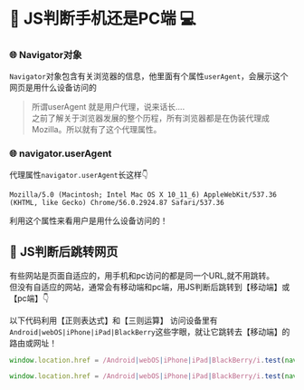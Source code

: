 # 📱 JS判断手机还是PC端 💻

### 🌐 Navigator对象

`Navigator`对象包含有关浏览器的信息，他里面有个属性`userAgent`，会展示这个网页是用什么设备访问的 


> 所谓userAgent 就是用户代理，说来话长....    
> 之前了解关于浏览器发展的整个历程，所有浏览器都是在伪装代理成Mozilla。所以就有了这个代理属性。


### 🌐 navigator.userAgent
代理属性`navigator.userAgent`长这样👇  

`Mozilla/5.0 (Macintosh; Intel Mac OS X 10_11_6) AppleWebKit/537.36 (KHTML, like Gecko) Chrome/56.0.2924.87 Safari/537.36`

利用这个属性来看用户是用什么设备访问的！

## 🦘 JS判断后跳转网页
有些网站是页面自适应的，用手机和pc访问的都是同一个URL,就不用跳转。  
但没有自适应的网站，通常会有移动端和pc端，用JS判断后跳转到【移动端】或【pc端】👇

以下代码利用【正则表达式】和【三则运算】
访问设备里有`Android|webOS|iPhone|iPad|BlackBerry`这些字眼，就让它跳转去【移动端】的路由或网址！
```js
window.location.href = /Android|webOS|iPhone|iPad|BlackBerry/i.test(navigator.userAgent) ? "https://y.music.163.com/m/" :  "https://music.163.com/";
```

```js
window.location.href = /Android|webOS|iPhone|iPad|BlackBerry/i.test(navigator.userAgent) ? "https://m.bilibili.com/" :  "https://www.bilibili.com/";
```